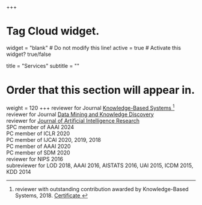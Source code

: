 +++

# Tag Cloud widget.
widget = "blank"  # Do not modify this line!
active = true  # Activate this widget? true/false

title = "Services"
subtitle = ""

# Order that this section will appear in.
weight = 120
+++
reviewer for Journal <a href="https://www.sciencedirect.com/journal/knowledge-based-systems"> Knowledge-Based Systems </a> [^1] <br />
reviewer for Journal <a href="https://www.springer.com/journal/10618"> Data Mining and Knowledge Discovery </a> <br />
reviewer for <a href ="https://www.jair.org/index.php/jair"> Journal of Artificial Intelligence Research </a> <br />
SPC member of AAAI 2024 <br />
PC member of ICLR 2020 <br />
PC member of IJCAI 2020, 2019, 2018 <br />
PC member of AAAI 2020 <br />
PC member of SDM 2020 <br />
reviewer for NIPS 2016 <br />
subreviewer for LOD 2018,  AAAI 2016, AISTATS 2016, UAI 2015, ICDM 2015, KDD 2014 <br />

[^1]: reviewer with outstanding contribution awarded by Knowledge-Based Systems, 2018. <a href="https://github.com/syang16/academic-kickstart/blob/master/static/img/certificate_rsz.png"> Certificate </a> 

